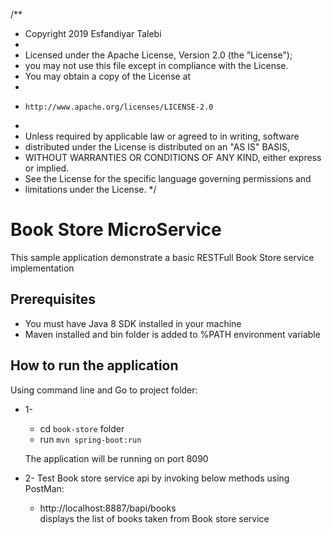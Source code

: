/**
 * Copyright 2019 Esfandiyar Talebi
 *
 * Licensed under the Apache License, Version 2.0 (the "License");
 * you may not use this file except in compliance with the License.
 * You may obtain a copy of the License at
 *
 *     http://www.apache.org/licenses/LICENSE-2.0
 *
 * Unless required by applicable law or agreed to in writing, software
 * distributed under the License is distributed on an "AS IS" BASIS,
 * WITHOUT WARRANTIES OR CONDITIONS OF ANY KIND, either express or implied.
 * See the License for the specific language governing permissions and
 * limitations under the License.
 */

# Book Store MicroService    

This sample application demonstrate a basic RESTFull Book Store service implementation 

## Prerequisites
   * You must have Java 8 SDK installed in your machine
   * Maven installed and bin folder is added to %PATH environment variable
   
## How to run the application
 
 Using command line and Go to project folder:
* 1- 
    * cd `book-store` folder 
    * run `mvn spring-boot:run `   
 
  The application will be running on port 8090
    
* 2- Test Book store service api by invoking below methods using PostMan: 
   * http://localhost:8887/bapi/books  
   displays the list of books taken from Book store service          